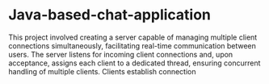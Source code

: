 # Java-based-chat-application
This project involved creating a server capable of managing multiple client connections simultaneously, facilitating real-time communication between users. The server listens for incoming client connections and, upon acceptance, assigns each client to a dedicated thread, ensuring concurrent handling of multiple clients. Clients establish connection
